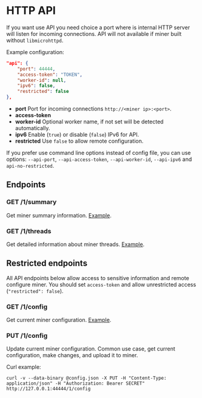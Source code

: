 # HTTP API

If you want use API you need choice a port where is internal HTTP server will listen for incoming connections. API will not available if miner built without `libmicrohttpd`.

Example configuration:

```json
"api": {
    "port": 44444,
    "access-token": "TOKEN",
    "worker-id": null,
    "ipv6": false,
    "restricted": false
},
```

* **port** Port for incoming connections `http://<miner ip>:<port>`.
* **access-token** 
* **worker-id** Optional worker name, if not set will be detected automatically.
* **ipv6** Enable (`true`) or disable (`false`) IPv6 for API.
* **restricted** Use `false` to allow remote configuration.

If you prefer use command line options instead of config file, you can use options: `--api-port`, `--api-access-token`, `--api-worker-id`, `--api-ipv6` and `api-no-restricted`.

## Endpoints

### GET /1/summary

Get miner summary information. [Example](api/1/summary.json).

### GET /1/threads

Get detailed information about miner threads. [Example](api/1/threads.json).


## Restricted endpoints

All API endpoints below allow access to sensitive information and remote configure miner. You should set `access-token` and allow unrestricted access (`"restricted": false`).

### GET /1/config

Get current miner configuration. [Example](api/1/config.json).


### PUT /1/config

Update current miner configuration. Common use case, get current configuration, make changes, and upload it to miner.

Curl example:

```
curl -v --data-binary @config.json -X PUT -H "Content-Type: application/json" -H "Authorization: Bearer SECRET" http://127.0.0.1:44444/1/config
```